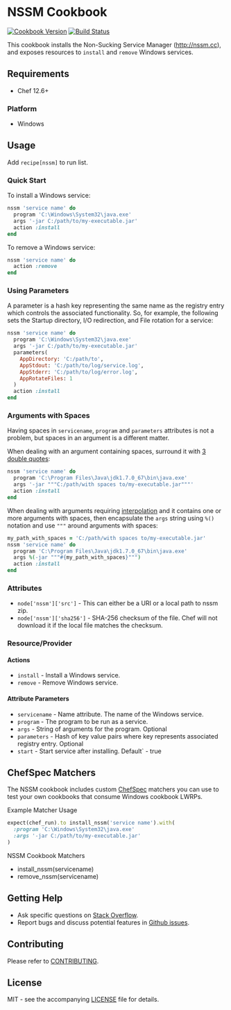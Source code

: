 # NSSM Cookbook

[![Cookbook Version](http://img.shields.io/cookbook/v/nssm.svg?style=flat-square)][cookbook]
[![Build Status](https://img.shields.io/appveyor/ci/dhoer/chef-nssm/master.svg?style=flat-square)][win]

[cookbook]: https://supermarket.chef.io/cookbooks/nssm
[win]: https://ci.appveyor.com/project/dhoer/chef-nssm

This cookbook installs the Non-Sucking Service Manager (http://nssm.cc), and exposes resources to `install`
and `remove` Windows services.

## Requirements

- Chef 12.6+

### Platform

- Windows

## Usage

Add `recipe[nssm]` to run list.

### Quick Start

To install a Windows service:

```ruby
nssm 'service name' do
  program 'C:\Windows\System32\java.exe'
  args '-jar C:/path/to/my-executable.jar'
  action :install
end
```

To remove a Windows service:

```ruby
nssm 'service name' do
  action :remove
end
```

### Using Parameters

A parameter is a hash key representing the same name as the registry entry which controls the associated functionality.
So, for example, the following sets the Startup directory, I/O redirection, and File rotation for a service:

```ruby
nssm 'service name' do
  program 'C:\Windows\System32\java.exe'
  args '-jar C:/path/to/my-executable.jar'
  parameters(
    AppDirectory: 'C:/path/to',
    AppStdout: 'C:/path/to/log/service.log',
    AppStderr: 'C:/path/to/log/error.log',
    AppRotateFiles: 1
  )
  action :install
end
```

### Arguments with Spaces

Having spaces in `servicename`, `program` and `parameters` attributes is not a problem, but spaces in an argument is a
different matter.

When dealing with an argument containing spaces, surround it
with [3 double quotes](http://stackoverflow.com/a/15262019):

```ruby
nssm 'service name' do
  program 'C:\Program Files\Java\jdk1.7.0_67\bin\java.exe'
  args '-jar """C:/path/with spaces to/my-executable.jar"""'
  action :install
end
```
    
When dealing with arguments requiring
[interpolation](http://en.wikibooks.org/wiki/Ruby_Programming/Syntax/Literals#Interpolation) and it contains one or
more arguments with spaces, then encapsulate the `args` string using `%()` notation and use `"""` around arguments
with spaces:

```ruby
my_path_with_spaces = 'C:/path/with spaces to/my-executable.jar'
nssm 'service name' do
  program 'C:\Program Files\Java\jdk1.7.0_67\bin\java.exe'
  args %(-jar """#{my_path_with_spaces}""")
  action :install
end
```

### Attributes

- `node['nssm']['src']` - This can either be a URI or a local path to nssm zip.
- `node['nssm']['sha256']` - SHA-256 checksum of the file. Chef will not download it if the local file matches the
checksum.

### Resource/Provider

#### Actions

- `install` - Install a Windows service.
- `remove` - Remove Windows service.

#### Attribute Parameters

- `servicename` - Name attribute. The name of the Windows service.
- `program` - The program to be run as a service.
- `args` - String of arguments for the program. Optional
- `parameters` - Hash of key value pairs where key represents associated registry entry. Optional
- `start` - Start service after installing. Default` -  true

## ChefSpec Matchers

The NSSM cookbook includes custom [ChefSpec](https://github.com/sethvargo/chefspec) matchers you can use to test your
own cookbooks that consume Windows cookbook LWRPs.

Example Matcher Usage

```ruby
expect(chef_run).to install_nssm('service name').with(
  :program 'C:\Windows\System32\java.exe'
  :args '-jar C:/path/to/my-executable.jar'    
)
```
      
NSSM Cookbook Matchers

- install_nssm(servicename)
- remove_nssm(servicename)

## Getting Help

- Ask specific questions on [Stack Overflow](http://stackoverflow.com/questions/tagged/nssm).
- Report bugs and discuss potential features in [Github issues](https://github.com/dhoer/chef-nssm/issues).

## Contributing

Please refer to [CONTRIBUTING](https://github.com/dhoer/chef-nssm/blob/master/CONTRIBUTING.md).

## License

MIT - see the accompanying [LICENSE](https://github.com/dhoer/chef-nssm/blob/master/LICENSE.md) file for details.
